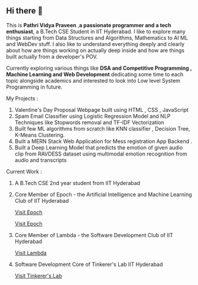## Hi there 👋

This is **Pathri Vidya Praveen** ,**a passionate programmer and a tech enthusiast**, a B.Tech CSE Student in IIT Hyderabad. I like to explore many things starting from Data Structures and Algorithms, Mathematics to AI ML and WebDev stuff. 
I also like to understand everything deeply and clearly about how are things working on actually deep inside and how are things built actually from a developer's POV.

Currently exploring various things like **DSA and Competitive Programming , Machine Learning and Web Development** dedicating some time to each topic alongside academics and interested to look into Low level System Programming in future.


My Projects :
1) Valentine's Day Proposal Webpage built using HTML , CSS , JavaScript
2) Spam Email Classifier using Logistic Regression Model and NLP Techniques like Stopwords removal and TF-IDF Vectorization
3) Built few ML algorithms from scratch like KNN classifier , Decision Tree, K-Means Clustering.
4) Built a MERN Stack Web Application for Mess registration App Backend .
5) Built a Deep Learning Model that predicts the emotion of given audio clip from RAVDESS dataset using multimodal emotion recognition from audio and transcripts


Current Work :  
1) A B.Tech CSE 2nd year student from IIT Hyderabad
2) Core Member of Epoch - the Artificial Intelligence and Machine Learning Club of IIT Hyderabad

   [Visit Epoch](https://github.com/IITH-Epoch)
   
   [Visit Epoch](https://github.com/Epoch-IITH)
4) Core Member of Lambda - the Software Development Club of IIT Hyderabad
   
   [Visit Lambda](https://github.com/LambdaIITH)
5) Software Development Core of Tinkerer's Lab IIT Hyderabad

   [Visit Tinkerer's Lab](https://github.com/TinkerersLabIITH)
   



